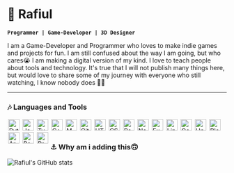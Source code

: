 # 🎃 Rafiul

**`Programmer | Game-Developer | 3D Designer`**

I am a Game-Developer and Programmer who loves to make indie games and projects for fun. I am still confused about the way I am going, but who cares😭 I am making a digital version of my kind. I love to teach people about tools and technology. It's true that I will not publish many things here, but would love to share some of my journey with everyone who still watching, I know nobody does 🏴‍☠️

---

### 🎶‍ Languages and Tools

<img align="left" alt="Python" width="26px" style="padding: 2px;" src="https://cdn.jsdelivr.net/gh/devicons/devicon/icons/python/python-plain.svg" />
<img align="left" alt="JavaScript" width="26px" style="padding: 2px;" src="https://cdn.jsdelivr.net/gh/devicons/devicon/icons/javascript/javascript-plain.svg" />
<img align="left" alt="TypeScript" width="26px" style="padding: 2px;" src="https://cdn.jsdelivr.net/gh/devicons/devicon/icons/typescript/typescript-plain.svg" />
<img align="left" alt="C++" width="26px" style="padding: 2px;" src="https://cdn.jsdelivr.net/gh/devicons/devicon/icons/cplusplus/cplusplus-line.svg" />
<img align="left" alt="MATLAB" width="26px" style="padding: 2px;" src="https://cdn.jsdelivr.net/gh/devicons/devicon/icons/matlab/matlab-original.svg" />
<img align="left" alt="Git" width="26px" style="padding: 2px;" src="https://cdn.jsdelivr.net/gh/devicons/devicon/icons/git/git-original.svg" />
<img align="left" alt="HTML" width="26px" style="padding: 2px;" src="https://cdn.jsdelivr.net/gh/devicons/devicon/icons/html5/html5-plain.svg" />
<img align="left" alt="CSS" width="26px" style="padding: 2px;" src="https://cdn.jsdelivr.net/gh/devicons/devicon/icons/css3/css3-plain.svg" />
<img align="left" alt="React" width="26px" style="padding: 2px;" src="https://cdn.jsdelivr.net/gh/devicons/devicon/icons/react/react-original.svg" />
<img align="left" alt="NodeJS" width="26px" style="padding: 2px;" src="https://cdn.jsdelivr.net/gh/devicons/devicon/icons/nodejs/nodejs-original.svg" />
<img align="left" alt="Express" width="26px" style="padding: 2px;" src="https://cdn.jsdelivr.net/gh/devicons/devicon/icons/express/express-original.svg" />
<img align="left" alt="Linux" width="26px" style="padding: 2px;" src="https://cdn.jsdelivr.net/gh/devicons/devicon/icons/linux/linux-original.svg" />
<img align="left" alt="Godot" width="26px" style="padding: 2px;" src="https://cdn.jsdelivr.net/gh/devicons/devicon/icons/godot/godot-original.svg" />
<img align="left" alt="Unity" width="26px" style="padding: 2px;" src="https://cdn.jsdelivr.net/gh/devicons/devicon/icons/unity/unity-original.svg" />
<img align="left" alt="Blender" width="26px" style="padding: 2px;" src="https://cdn.jsdelivr.net/gh/devicons/devicon/icons/blender/blender-original.svg" />
<img align="left" alt="Arduino" width="26px" style="padding: 2px;" src="https://cdn.jsdelivr.net/gh/devicons/devicon/icons/arduino/arduino-original.svg" />
<img align="left" alt="RaspberryPI" width="26px" style="padding: 2px;" src="https://cdn.jsdelivr.net/gh/devicons/devicon/icons/raspberrypi/raspberrypi-original.svg" />
<img align="left" alt="Processing" width="26px" style="padding: 2px;" src="https://cdn.jsdelivr.net/gh/devicons/devicon/icons/processing/processing-original.svg" />
<br>

#

### ⚓ Why am i adding this🙃

![Rafiul's GitHub stats](https://github-readme-stats.vercel.app/api?username=q4rafiul&show_icons=true&theme=radical)

<!-- ![GitHub Streak](https://streak-stats.demolab.com?user=q4rafiul&theme=gruvbox&border_radius=4.5) -->